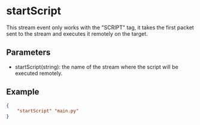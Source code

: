 # startScript


This stream event only works with the "SCRIPT" tag, it takes the first packet sent to the stream and executes it remotely on the target.


## Parameters

- startScript(string): the name of the stream where the script will be executed remotely.

## Example

```json
{
    "startScript" "main.py"
}
```